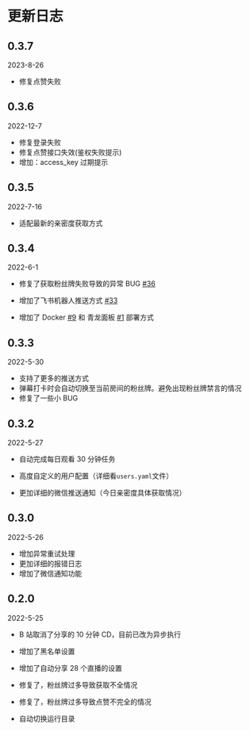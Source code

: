 # 更新日志

## 0.3.7

2023-8-26

-   修复点赞失败


## 0.3.6

2022-12-7

-   修复登录失败
-   修复点赞接口失效(鉴权失败提示)
-   增加：access_key 过期提示

## 0.3.5

2022-7-16

-   适配最新的亲密度获取方式

## 0.3.4

2022-6-1

-   修复了获取粉丝牌失败导致的异常 BUG [#36](https://github.com/XiaoMiku01/fansMedalHelper/issues/36)

-   增加了飞书机器人推送方式 [#33](https://github.com/XiaoMiku01/fansMedalHelper/issues/33)

-   增加了 Docker [#9](https://github.com/XiaoMiku01/fansMedalHelper/issues/9) 和 青龙面板 [#1](https://github.com/XiaoMiku01/fansMedalHelper/issues/1) 部署方式

## 0.3.3

2022-5-30

-   支持了更多的推送方式
-   弹幕打卡时会自动切换至当前房间的粉丝牌。避免出现粉丝牌禁言的情况
-   修复了一些小 BUG

## 0.3.2

2022-5-27

-   自动完成每日观看 30 分钟任务

-   高度自定义的用户配置（详细看`users.yaml`文件）
-   更加详细的微信推送通知（今日亲密度具体获取情况）

## 0.3.0

2022-5-26

-   增加异常重试处理
-   更加详细的报错日志
-   增加了微信通知功能

## 0.2.0

2022-5-25

-   B 站取消了分享的 10 分钟 CD，目前已改为异步执行

-   增加了黑名单设置

-   增加了自动分享 28 个直播的设置
-   修复了，粉丝牌过多导致获取不全情况
-   修复了，粉丝牌过多导致点赞不完全的情况
-   自动切换运行目录
